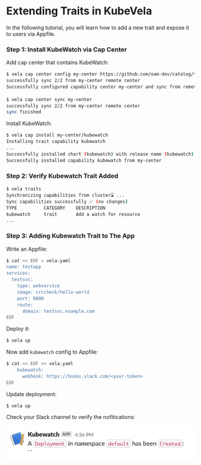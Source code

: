 # Extending Traits in KubeVela

In the following tutorial, you will learn how to add a new trait and expose it to users via Appfile.

### Step 1: Install KubeWatch via Cap Center

Add cap center that contains KubeWatch:

```bash
$ vela cap center config my-center https://github.com/oam-dev/catalog/tree/master/registry
successfully sync 2/2 from my-center remote center
Successfully configured capability center my-center and sync from remote

$ vela cap center sync my-center
successfully sync 2/2 from my-center remote center
sync finished
```

Install KubeWatch:

```bash
$ vela cap install my-center/kubewatch
Installing trait capability kubewatch
...
Successfully installed chart (kubewatch) with release name (kubewatch)
Successfully installed capability kubewatch from my-center


```

### Step 2: Verify Kubewatch Trait Added


```bash
$ vela traits
Synchronizing capabilities from cluster⌛ ...
Sync capabilities successfully ✅ (no changes)
TYPE          CATEGORY    DESCRIPTION
kubewatch     trait       Add a watch for resource
...
```

### Step 3: Adding Kubewatch Trait to The App

Write an Appfile:

```bash
$ cat << EOF > vela.yaml
name: testapp
services:
  testsvc:
    type: webservice
    image: crccheck/hello-world
    port: 8000
    route:
      domain: testsvc.example.com
EOF
```

Deploy it:

```bash
$ vela up
```

Now add `kubewatch` config to Appfile:

```bash
$ cat << EOF >> vela.yaml
    kubewatch:
      webhook: https://hooks.slack.com/<your-token>
EOF
```

Update deployment:

```
$ vela up
```

Check your Slack channel to verify the nofitications:

![Image of Kubewatch](../../resources/kubewatch-notif.jpg)

